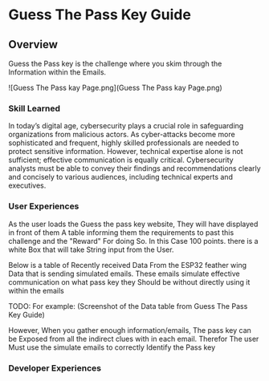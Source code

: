 # Guess The Pass Key Guide

## Overview

Guess the Pass key is the challenge where you skim through 
the Information within the Emails.

![Guess The Pass kay Page.png](Guess The Pass kay Page.png)

### Skill Learned 

In today’s digital age, cybersecurity plays a crucial role in safeguarding organizations from malicious actors. 
As cyber-attacks become more sophisticated and frequent, 
highly skilled professionals are needed to protect sensitive information. 
However, technical expertise alone is not sufficient; effective communication is equally critical. 
Cybersecurity analysts must be able to convey their findings and recommendations clearly and concisely to various audiences,
including technical experts and executives.

### User Experiences

As the user loads the Guess the pass key website, They will have displayed in front of them A table informing them 
the requirements to past this challenge and the "Reward" For doing So. In this Case 100 points. there is a white Box
that will take String input from the User. 

Below is a table of Recently received Data From the ESP32 feather wing Data that is sending simulated emails.
These emails simulate effective communication on what pass key they Should be without directly using it within the emails  

TODO: For example: (Screenshot of the Data table from Guess The Pass Key Guide)


However, When you gather enough information/emails, The pass key can be Exposed 
from all the indirect clues with in each email. Therefor The user Must use the simulate emails to correctly Identify the Pass key   

### Developer Experiences